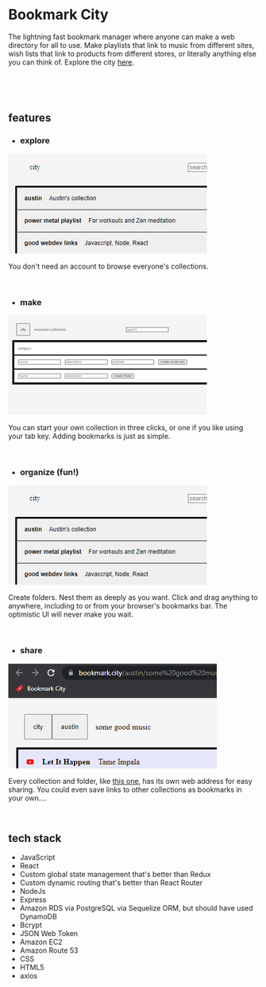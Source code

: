 # Bookmark City
The lightning fast bookmark manager where anyone can make a web directory for all to use. Make playlists that link to music from different sites, wish lists that link to products from different stores, or literally anything else you can think of. Explore the city [here](http://50.18.84.107:3000/).

&nbsp;

&nbsp;
## features
* ### explore
![](screenshots/explore.png)

You don't need an account to browse everyone's collections.

&nbsp;
* ### make
![](screenshots/make.png)

You can start your own collection in three clicks, or one if you like using your tab key. Adding bookmarks is just as simple.

&nbsp;
* ### organize (fun!)
![](screenshots/explore.png)

Create folders. Nest them as deeply as you want. Click and drag anything to anywhere, including to or from your browser's bookmarks bar. The optimistic UI will never make you wait.

&nbsp;
* ### share
![](screenshots/share.png)

Every collection and folder, like [this one](http://50.18.84.107:3000/austin/some%20good%20music), has its own web address for easy sharing. You could even save links to other collections as bookmarks in your own....

&nbsp;
## tech stack
* JavaScript
* React
* Custom global state management that's better than Redux
* Custom dynamic routing that's better than React Router
* NodeJs
* Express
* Amazon RDS via PostgreSQL via Sequelize ORM, but should have used DynamoDB
* Bcrypt
* JSON Web Token
* Amazon EC2
* Amazon Route 53
* CSS
* HTML5
* axios